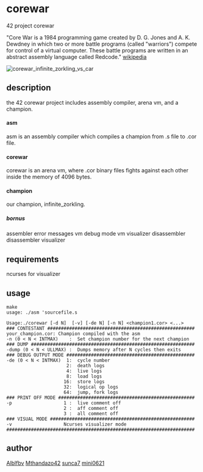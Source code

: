 # corewar
42 project corewar

"Core War is a 1984 programming game created by D. G. Jones and A. K. Dewdney in which two or more battle programs (called "warriors") compete for control of a virtual computer. These battle programs are written in an abstract assembly language called Redcode."
[wikipedia](https://en.wikipedia.org/wiki/Core_War)


![corewar_infinite_zorkling_vs_car](https://github.com/mini0621/corewar/media/corewar.gif)

## description
the 42 corewar project includes assembly compiler, arena vm, and a champion.

#### asm
asm is an assembly compiler which compiles a champion from .s file to .cor file.


#### corewar
corewar is an arena vm, where .cor binary files fights against each other inside the memory of 4096 bytes.

#### champion
our champion, infinite_zorkling.


##### bornus
assembler error messages
vm debug mode
vm visualizer
disassembler 
disassembler visualizer

## requirements
ncurses for visualizer

## usage
```
make
usage: ./asm 'sourcefile.s

Usage:./corewar [-d N]  [-v] [-de N] [-n N] <champion1.cor> <...>
### CONTESTANT ######################################################
your_champion.cor: Champion compiled with the asm
-n (0 < N < INTMAX)    :  Set champion number for the next champion
### DUMP ############################################################
-dump (0 < N < ULLMAX) :  Dumps memory after N cycles then exits
### DEBUG OUTPUT MODE ###############################################
-de (0 < N < INTMAX)  1:  cycle number
                      2:  death logs
                      4:  live logs
                      8:  load logs
                     16:  store logs
                     32:  logical op logs
                     64:  jump, fork logs
### PRINT OFF MODE ##################################################
-p                   1 :  live comment off
                     2 :  aff comment off
                     3 :  all comment off
### VISUAL MODE #####################################################
-v                   Ncurses visualizer mode
#####################################################################
```



## author
[Alblfbv](https://github.com/Alblfbv)
[Mthandazo42](https://github.com/Mthandazo42)
[sunca7](https://github.com/sunca7)
[mini0621](https://github.com/mini0621)
